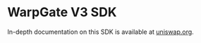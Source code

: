 # WarpGate V3 SDK

In-depth documentation on this SDK is available at [uniswap.org](https://docs.uniswap.org/).
